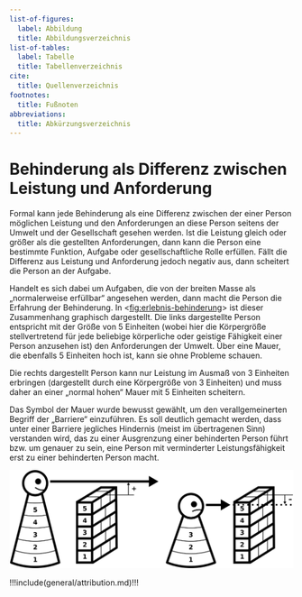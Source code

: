 ```yaml
---
list-of-figures:
  label: Abbildung
  title: Abbildungsverzeichnis
list-of-tables:
  label: Tabelle
  title: Tabellenverzeichnis
cite:
  title: Quellenverzeichnis
footnotes:
  title: Fußnoten
abbreviations:
  title: Abkürzungsverzeichnis
---
```


# Behinderung als Differenz zwischen Leistung und Anforderung

Formal kann jede Behinderung als eine Differenz zwischen der einer Person möglichen Leistung und den Anforderungen an diese Person seitens der Umwelt und der Gesellschaft gesehen werden.
Ist die Leistung gleich oder größer als die gestellten Anforderungen, dann kann die Person eine bestimmte Funktion, Aufgabe oder gesellschaftliche Rolle erfüllen.
Fällt die Differenz aus Leistung und Anforderung jedoch negativ aus, dann scheitert die Person an der Aufgabe.

Handelt es sich dabei um Aufgaben, die von der breiten Masse als „normalerweise erfüllbar“ angesehen werden, dann macht die Person die Erfahrung der Behinderung.
In <<fig:erlebnis-behinderung>> ist dieser Zusammenhang graphisch dargestellt.
Die links dargestellte Person entspricht mit der Größe von $5$ Einheiten (wobei hier die Körpergröße stellvertretend für jede beliebige körperliche oder geistige Fähigkeit einer Person anzusehen ist) den Anforderungen der Umwelt.
Über eine Mauer, die ebenfalls $5$ Einheiten hoch ist, kann sie ohne Probleme schauen.

Die rechts dargestellt Person kann nur Leistung im Ausmaß von $3$ Einheiten erbringen (dargestellt durch eine Körpergröße von $3$ Einheiten) und muss daher an einer „normal hohen“ Mauer mit $5$ Einheiten scheitern.

Das Symbol der Mauer wurde bewusst gewählt, um den verallgemeinerten Begriff der „Barriere“ einzuführen.
Es soll deutlich gemacht werden, dass unter einer Barriere jegliches Hindernis (meist im übertragenen Sinn) verstanden wird, das zu einer Ausgrenzung einer behinderten Person führt bzw. um genauer zu sein, eine Person mit verminderter Leistungsfähigkeit erst zu einer behinderten Person macht.

![Behinderung wird dann erlebt, wenn die eigene Leistung geringer ist, als die von der Umgebung bzw. Gesellschaft gestellte Aufgabe.](./pics/03/behinderung-leistung-umgebung.svg "erlebnis-behinderung#Behinderung wird dann erlebt, wenn die eigene Leistung geringer ist, als die von der Umgebung bzw. Gesellschaft gestellte Aufgabe [@zagler:2008].")

!!!include(general/attribution.md)!!!
